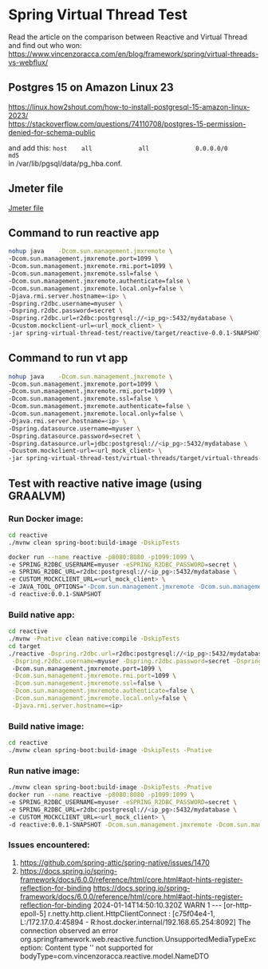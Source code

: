 # Spring Virtual Thread Test

Read the article on the comparison between Reactive and Virtual Thread and find out who won: \
https://www.vincenzoracca.com/en/blog/framework/spring/virtual-threads-vs-webflux/

## Postgres 15 on Amazon Linux 23

https://linux.how2shout.com/how-to-install-postgresql-15-amazon-linux-2023/ \
https://stackoverflow.com/questions/74110708/postgres-15-permission-denied-for-schema-public

and add this:
`host    all             all             0.0.0.0/0            md5` \
in /var/lib/pgsql/data/pg_hba.conf.

## Jmeter file
[Jmeter file](vt-vs-webflux.jmx)

## Command to run reactive app
```bash
nohup java    -Dcom.sun.management.jmxremote \
-Dcom.sun.management.jmxremote.port=1099 \
-Dcom.sun.management.jmxremote.rmi.port=1099 \
-Dcom.sun.management.jmxremote.ssl=false \
-Dcom.sun.management.jmxremote.authenticate=false \
-Dcom.sun.management.jmxremote.local.only=false \
-Djava.rmi.server.hostname=<ip> \
-Dspring.r2dbc.username=myuser \
-Dspring.r2dbc.password=secret \
-Dspring.r2dbc.url=r2dbc:postgresql://<ip_pg>:5432/mydatabase \
-Dcustom.mockclient-url=<url_mock_client> \
-jar spring-virtual-thread-test/reactive/target/reactive-0.0.1-SNAPSHOT.jar &
```

## Command to run vt app
```bash
nohup java    -Dcom.sun.management.jmxremote \
-Dcom.sun.management.jmxremote.port=1099 \
-Dcom.sun.management.jmxremote.rmi.port=1099 \
-Dcom.sun.management.jmxremote.ssl=false \
-Dcom.sun.management.jmxremote.authenticate=false \
-Dcom.sun.management.jmxremote.local.only=false \
-Djava.rmi.server.hostname=<ip> \
-Dspring.datasource.username=myuser \
-Dspring.datasource.password=secret \
-Dspring.datasource.url=jdbc:postgresql://<ip_pg>:5432/mydatabase \
-Dcustom.mockclient-url=<url_mock_client> \
-jar spring-virtual-thread-test/virtual-threads/target/virtual-threads-0.0.1-SNAPSHOT.jar &
```

## Test with reactive native image (using GRAALVM)

### Run Docker image:
```bash
cd reactive
./mvnw clean spring-boot:build-image -DskipTests
```
```bash
docker run --name reactive -p8080:8080 -p1099:1099 \
-e SPRING_R2DBC_USERNAME=myuser -eSPRING_R2DBC_PASSWORD=secret \
-e SPRING_R2DBC_URL=r2dbc:postgresql://<ip_pg>:5432/mydatabase \
-e CUSTOM_MOCKCLIENT_URL=<url_mock_client> \
-e JAVA_TOOL_OPTIONS="-Dcom.sun.management.jmxremote -Dcom.sun.management.jmxremote.port=1099 -Dcom.sun.management.jmxremote.rmi.port=1099 -Dcom.sun.management.jmxremote.ssl=false -Dcom.sun.management.jmxremote.authenticate=false -Dcom.sun.management.jmxremote.local.only=false -Djava.rmi.server.hostname=<ip>" \
-d reactive:0.0.1-SNAPSHOT

```

### Build native app:
```bash
cd reactive
./mvnw -Pnative clean native:compile -DskipTests
cd target
./reactive -Dspring.r2dbc.url=r2dbc:postgresql://<ip_pg>:5432/mydatabase \
 -Dspring.r2dbc.username=myuser -Dspring.r2dbc.password=secret -Dspring.sql.init.mode=never
 -Dcom.sun.management.jmxremote.port=1099 \
 -Dcom.sun.management.jmxremote.rmi.port=1099 \
 -Dcom.sun.management.jmxremote.ssl=false \
 -Dcom.sun.management.jmxremote.authenticate=false \
 -Dcom.sun.management.jmxremote.local.only=false \
 -Djava.rmi.server.hostname=<ip>
```

### Build native image:
```bash
cd reactive
./mvnw clean spring-boot:build-image -DskipTests -Pnative
```
### Run native image:
```bash
./mvnw clean spring-boot:build-image -DskipTests -Pnative
docker run --name reactive -p8080:8080 -p1099:1099 \
-e SPRING_R2DBC_USERNAME=myuser -eSPRING_R2DBC_PASSWORD=secret \
-e SPRING_R2DBC_URL=r2dbc:postgresql://<ip_pg>:5432/mydatabase \
-e CUSTOM_MOCKCLIENT_URL=<url_mock_client> \
-d reactive:0.0.1-SNAPSHOT -Dcom.sun.management.jmxremote -Dcom.sun.management.jmxremote.port=1099 -Dcom.sun.management.jmxremote.rmi.port=1099 -Dcom.sun.management.jmxremote.ssl=false -Dcom.sun.management.jmxremote.authenticate=false -Dcom.sun.management.jmxremote.local.only=false -Djava.rmi.server.hostname=<ip>

```
### Issues encountered:
1. https://github.com/spring-attic/spring-native/issues/1470
2. https://docs.spring.io/spring-framework/docs/6.0.0/reference/html/core.html#aot-hints-register-reflection-for-binding
   https://docs.spring.io/spring-framework/docs/6.0.0/reference/html/core.html#aot-hints-register-reflection-for-binding
   2024-01-14T14:50:10.320Z  WARN 1 --- [or-http-epoll-5] r.netty.http.client.HttpClientConnect    : [c75f04e4-1, L:/172.17.0.4:45894 - R:host.docker.internal/192.168.65.254:8092] The connection observed an error
   org.springframework.web.reactive.function.UnsupportedMediaTypeException: Content type '' not supported for bodyType=com.vincenzoracca.reactive.model.NameDTO



